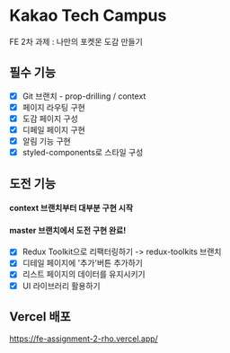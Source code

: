 # Kakao Tech Campus
FE 2차 과제 : 나만의 포켓몬 도감 만들기

## 필수 기능
* [x] Git 브랜치 - prop-drilling / context
* [x] 페이지 라우팅 구현
* [x] 도감 페이지 구성
* [x] 디페일 페이지 구현
* [x] 알림 기능 구현
* [x] styled-components로 스타일 구성
## 도전 기능
#### context 브랜치부터 대부분 구현 시작
#### master 브랜치에서 도전 구현 완료!
* [x] Redux Toolkit으로 리팩터링하기 -> redux-toolkits 브랜치
* [x] 디테일 페이지에 '추가'버튼 추가하기
* [x] 리스트 페이지의 데이터를 유지시키기
* [x] UI 라이브러리 활용하기
## Vercel 배포
https://fe-assignment-2-rho.vercel.app/
